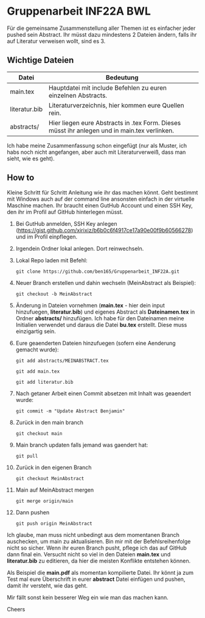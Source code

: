 # Gruppenarbeit INF22A BWL

Für die gemeinsame Zusammenstellung aller Themen ist es einfacher jeder pushed sein Abstract. Ihr müsst dazu mindestens 2 Dateien ändern, falls ihr auf Literatur verweisen wollt, sind es 3.

## Wichtige Dateien

| Datei         | Bedeutung                                                                                    |
|---------------|----------------------------------------------------------------------------------------------|
| main.tex      | Hauptdatei mit include Befehlen zu euren einzelnen Abstracts.                                |
| literatur.bib | Literaturverzeichnis, hier kommen eure Quellen rein.                                         |
| abstracts/    | Hier liegen eure Abstracts in .tex Form. Dieses müsst ihr anlegen und in main.tex verlinken. |


Ich habe meine Zusammenfassung schon eingefügt (nur als Muster, ich habs noch nicht angefangen, aber auch mit Literaturverweiß, dass man sieht, wie es geht).

## How to

Kleine Schritt für Schritt Anleitung wie ihr das machen könnt. Geht bestimmt mit Windows auch auf der command line ansonsten einfach in der virtuelle Maschine machen. Ihr braucht einen GutHub Account und einen SSH Key, den ihr im Profil auf GitHub hinterlegen müsst.

1. Bei GutHub anmelden, SSH Key anlegen (https://gist.github.com/xirixiz/b6b0c6f4917ce17a90e00f9b60566278) und im Profil einpflegen.

1. Irgendein Ordner lokal anlegen. Dort reinwechseln.

1. Lokal Repo laden mit Befehl:

    `git clone https://github.com/ben165/Gruppenarbeit_INF22A.git`

1. Neuer Branch erstellen und dahin wechseln (MeinAbstract als Beispiel):

    `git checkout -b MeinAbstract`

1. Änderung in Dateien vornehmen (**main.tex** - hier dein input hinzufuegen, **literatur.bib**) und eigenes Abstract als **Dateinamen.tex** in Ordner **abstracts/** hinzufügen. Ich habe für den Dateinamen meine Initialien verwendet und daraus die Datei **bu.tex** erstellt. Diese muss einzigartig sein.

1. Eure geaenderten Dateien hinzufuegen (sofern eine Aenderung gemacht wurde):

    `git add abstracts/MEINABSTRACT.tex`

    `git add main.tex`

    `git add literatur.bib`

1. Nach getaner Arbeit einen Commit absetzen mit Inhalt was geaendert wurde:

    `git commit -m "Update Abstract Benjamin"`

1. Zurück in den main branch

    `git checkout main`

1. Main branch updaten falls jemand was gaendert hat:

    `git pull`

1. Zurück in den eigenen Branch

    `git checkout MeinAbstract`

1. Main auf MeinAbstract mergen

    `git merge origin/main`

1. Dann pushen

    `git push origin MeinAbstract`


Ich glaube, man muss nicht unbedingt aus dem momentanen Branch auschecken, um main zu aktualisieren. Bin mir mit der Befehlsreihenfolge nicht so sicher. Wenn ihr euren Branch pusht, pflege ich das auf GitHub dann final ein. Versucht nicht so viel in den Dateien **main.tex** und **literatur.bib** zu editieren, da hier die meisten Konflikte entstehen können.

Als Beispiel die **main.pdf** als momentan kompilierte Datei. Ihr könnt ja zum Test mal eure Überschrift in eurer **abstract** Datei einfügen und pushen, damit ihr versteht, wie das geht.

Mir fällt sonst kein besserer Weg ein wie man das machen kann.

Cheers
